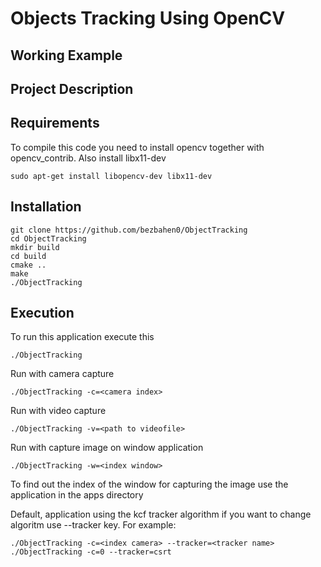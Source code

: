 # Objects Tracking Using OpenCV

## Working Example

## Project Description 

## Requirements
To compile this code you need to install opencv together with opencv_contrib.
Also install libx11-dev
```
sudo apt-get install libopencv-dev libx11-dev
```

## Installation
```
git clone https://github.com/bezbahen0/ObjectTracking
cd ObjectTracking
mkdir build 
cd build
cmake ..
make 
./ObjectTracking
```

## Execution
To run this application execute this
```
./ObjectTracking
```
Run with camera capture
```
./ObjectTracking -c=<camera index>
```
Run with video capture
```
./ObjectTracking -v=<path to videofile>
```
Run with capture image on window application
```
./ObjectTracking -w=<index window>
```
To find out the index of the window for capturing the image use the application in the apps directory

Default, application using the kcf tracker algorithm if you want to change algoritm use --tracker key. For example:
```
./ObjectTracking -c=<index camera> --tracker=<tracker name>
./ObjectTracking -c=0 --tracker=csrt
```


